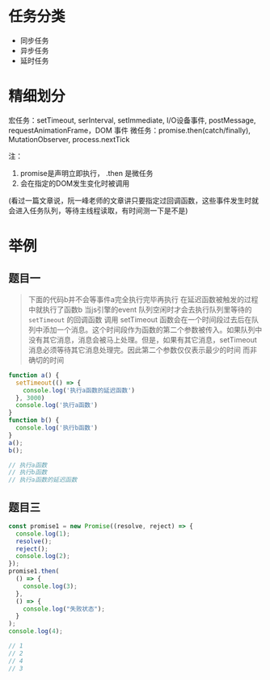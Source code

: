 
# 任务分类

- 同步任务
- 异步任务
- 延时任务

# 精细划分

宏任务：setTimeout, serInterval, setImmediate, I/O设备事件, postMessage, requestAnimationFrame，DOM 事件
微任务：promise.then(catch/finally), MutationObserver, process.nextTick


注：
1. promise是声明立即执行， .then 是微任务
2. 会在指定的DOM发生变化时被调用

(看过一篇文章说，阮一峰老师的文章讲只要指定过回调函数，这些事件发生时就会进入任务队列，等待主线程读取，有时间测一下是不是)

<!--

# 执行顺序

- 依次从上向下执行
  - 遇到同步语句 >> 立即执行
  - 遇到宏任务 >> 放在宏任务队列
  - 遇到微任务 >> 放在微任务队列
- 先返回执行同级的微任务
  - 遇到同步语句 >> 立即执行
  - 遇到宏任务 >> 放在宏任务队列
  - 遇到微任务 >> 放在微任务队列
- （同级的微任务队列中没有微任务）再返回执行宏任务
  - 拿出一个宏任务，按照上面的步骤执行即可


！宏任务的队列是全局的
！同级的微任务队列没有微任务时再去查找宏任务队列

-->


# 举例

## 题目一

> 下面的代码b并不会等事件a完全执行完毕再执行
在延迟函数被触发的过程中就执行了函数b
当js引擎的event 队列空闲时才会去执行队列里等待的 `setTimeout` 的回调函数
调用 setTimeout 函数会在一个时间段过去后在队列中添加一个消息。这个时间段作为函数的第二个参数被传入。如果队列中没有其它消息，消息会被马上处理。但是，如果有其它消息，setTimeout 消息必须等待其它消息处理完。因此第二个参数仅仅表示最少的时间 而非确切的时间


```JavaScript
function a() {
  setTimeout(() => {
    console.log('执行a函数的延迟函数')
  }, 3000)
  console.log('执行a函数')
}
function b() {
  console.log('执行b函数')
}
a();
b();

// 执行a函数
// 执行b函数
// 执行a函数的延迟函数

```




## 题目三

```js
const promise1 = new Promise((resolve, reject) => {
  console.log(1);
  resolve();
  reject();
  console.log(2);
});
promise1.then(
  () => {
    console.log(3);
  },
  () => {
    console.log("失败状态");
  }
);
console.log(4);

// 1
// 2
// 4
// 3
```